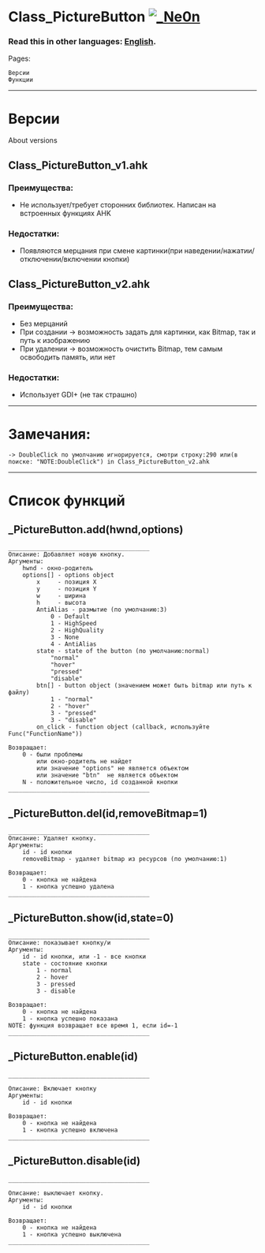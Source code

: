 # Class_PictureButton [![_Ne0n](https://cdn.rawgit.com/sindresorhus/awesome/d7305f38d29fed78fa85652e3a63e154dd8e8829/media/badge.svg)](https://github.com/Ne0n-git)

### Read this in other languages: [English](README.md).
Pages:
```
Версии
Функции
```
------------------------------------------------------------------------------------



# Версии
About versions
## Class_PictureButton_v1.ahk
### Преимущества:
- Не использует/требует сторонних библиотек. Написан на встроенных функциях AHK
### Недостатки:
- Появляются мерцания при смене картинки(при наведении/нажатии/отключении/включении кнопки)


## Class_PictureButton_v2.ahk
### Преимущества:
- Без мерцаний
- При создании -> возможность задать для картинки, как Bitmap, так и путь к изображению
- При удалении -> возможность очистить Bitmap, тем самым освободить память, или нет
### Недостатки:
- Использует GDI+ (не так страшно)

------------------------------------------------------------------------------------


# Замечания:
```
-> DoubleClick по умолчанию игнорируется, смотри строку:290 или(в поиске: "NOTE:DoubleClick") in Class_PictureButton_v2.ahk
```

------------------------------------------------------------------------------------
# Список функций


## _PictureButton.add(hwnd,options)
```
________________________________________
Описание: Добавляет новую кнопку.
Аргументы:
    hwnd - окно-родитель
    options[] - options object
        x     - позиция X
        y     - позиция Y
        w     - ширина
        h     - высота
        AntiAlias - размытие (по умолчанию:3)
            0 - Default
            1 - HighSpeed
            2 - HighQuality
            3 - None
            4 - AntiAlias
        state - state of the button (по умолчанию:normal)
            "normal"
            "hover"
            "pressed"
            "disable"
        btn[] - button object (значением может быть bitmap или путь к файлу)
            1 - "normal"
            2 - "hover"
            3 - "pressed"
            3 - "disable"
        on_click - function object (callback, используйте Func("FunctionName"))

Возвращает:
    0 - были проблемы
        или окно-родитель не найдет
        или значение "options" не является объектом
        или значение "btn"  не является объектом
    N - положительное число, id созданной кнопки
________________________________________
```




## _PictureButton.del(id,removeBitmap=1)
```
________________________________________
Описание: Удаляет кнопку.
Аргументы:
    id - id кнопки
    removeBitmap - удаляет bitmap из ресурсов (по умолчанию:1)

Возвращает:
    0 - кнопка не найдена
    1 - кнопка успешно удалена
________________________________________
```




## _PictureButton.show(id,state=0)
```
________________________________________
Описание: показывает кнопку/и
Аргументы:
    id - id кнопки, или -1 - все кнопки
    state - состояние кнопки
        1 - normal
        2 - hover
        3 - pressed
        3 - disable

Возвращает:
    0 - кнопка не найдена
    1 - кнопка успешно показана
NOTE: функция возвращает все время 1, если id=-1
________________________________________
```




## _PictureButton.enable(id)
```
________________________________________

Описание: Включает кнопку
Аргументы:
    id - id кнопки

Возвращает:
    0 - кнопка не найдена
    1 - кнопка успешно включена
________________________________________
```




## _PictureButton.disable(id)
```
________________________________________

Описание: выключает кнопку.
Аргументы:
    id - id кнопки

Возвращает:
    0 - кнопка не найдена
    1 - кнопка успешно выключена
________________________________________
```
